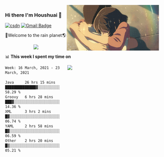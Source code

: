 <img  align='right' height="150" src="https://github.com/LikeRainDay/LikeRainDay/blob/master/pic/img_rain_1.gif?raw=true">



### Hi there I'm Houshuai :lemon:

[![csdn](https://img.shields.io/badge/-csdn-c14438?style=flat-square&logo=c&logoColor=white)](https://blog.csdn.net/qq_15807167)
[![Gmail Badge](https://img.shields.io/badge/-gmail-c14438?style=flat-square&logo=Gmail&logoColor=white&link=mailto:houshuai0816@gmail.com)](mailto:houshuai0816@gmail.com)

🚀Welcome to the rain planet🌎

<center>
<img align='center'  src="https://source.unsplash.com/random/1200x600">
</center>

📊 **This week I spent my time on**

<img align='right'   width="300" src="https://github-readme-stats.vercel.app/api?username=LikeRainDay&show_icons=true&title_color=fff&icon_color=79ff97&text_color=9f9f9f&bg_color=151515">

<!--START_SECTION:waka-->
```text
Week: 16 March, 2021 - 23 March, 2021

Java     26 hrs 15 mins  ██████████████▓░░░░░░░░░░   58.29 % 
Groovy   6 hrs 28 mins   ███▓░░░░░░░░░░░░░░░░░░░░░   14.36 % 
XML      3 hrs 2 mins    █▓░░░░░░░░░░░░░░░░░░░░░░░   06.74 % 
YAML     2 hrs 58 mins   █▓░░░░░░░░░░░░░░░░░░░░░░░   06.59 % 
Other    2 hrs 20 mins   █▒░░░░░░░░░░░░░░░░░░░░░░░   05.21 % 
```
<!--END_SECTION:waka-->

